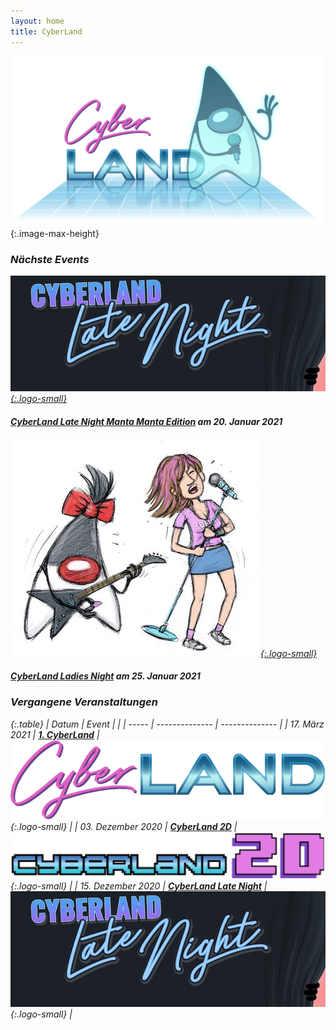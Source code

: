 ```yaml
---
layout: home
title: CyberLand
---
```


![cyberland](/assets/logo/cyberland_light_bg.png){:.image-max-height}


### <i class="fas fa-calendar" /> Nächste Events

[![Logo CyberLand Late Night](/assets/logo/cyberland-late-night-banner.jpg){:.logo-small}](2021-01/)

#### [CyberLand Late Night Manta Manta Edition](2021-01-late-night-manta-edition/) am 20. Januar 2021

[![Logo CyberLand Ladies Night](/assets/logo/cyberland_girls_edition.jpg){:.logo-small}](2021-01/)

#### [CyberLand Ladies Night](2021-01/) am 25. Januar 2021

### <i class="fas fa-calendar-check" /> Vergangene Veranstaltungen

{:.table}
| Datum | Event          |                |
| ----- | -------------- | -------------- |
| 17. März 2021 | __[1. CyberLand](/2020-03)__ | ![Logo CyberLand](/assets/logo/logo-header.png){:.logo-small} |
| 03. Dezember 2020 | __[CyberLand 2D](/2020-12)__ | ![Logo CyberLand 2D](/assets/logo/2D_schrift.png){:.logo-small} |
| 15. Dezember 2020 | __[CyberLand Late Night](/2020-12-late-night)__ | ![Logo CyberLand Late Night](/assets/logo/cyberland-late-night-banner.jpg){:.logo-small} |
